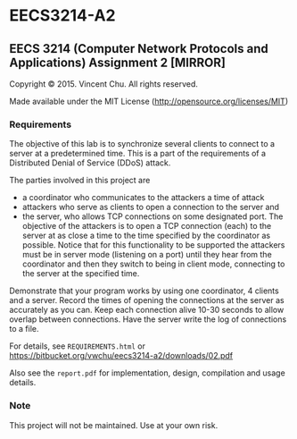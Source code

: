 # EECS3214-A2
## EECS 3214 (Computer Network Protocols and Applications) Assignment 2 [MIRROR]

Copyright &copy; 2015. Vincent Chu.
All rights reserved.

Made available under the MIT License (http://opensource.org/licenses/MIT)

### Requirements

The objective of this lab is to synchronize several clients to connect to a server 
at a predetermined time. This is a part of the requirements of a Distributed Denial
of Service (DDoS) attack.

The parties involved in this project are 
* a coordinator who communicates to the attackers a time of attack 
* attackers who serve as clients to open a connection to the server and
* the server, who allows TCP connections on some designated port. 
  The objective of the attackers is to open a TCP connection (each) to the 
  server at as close a time to the time specified by the coordinator as possible.
  Notice that for this functionality to be supported the attackers must be in server
  mode (listening on a port) until they hear from the coordinator and then they switch
  to being in client mode, connecting to the server at the specified time.

Demonstrate that your program works by using one coordinator, 4 clients and a server.
Record the times of opening the connections at the server as accurately as you can.
Keep each connection alive 10-30 seconds to allow overlap between connections.
Have the server write the log of connections to a file.

For details, see `REQUIREMENTS.html` or https://bitbucket.org/vwchu/eecs3214-a2/downloads/02.pdf

Also see the `report.pdf` for implementation, design, compilation and usage details.

### Note

This project will not be maintained.
Use at your own risk.
